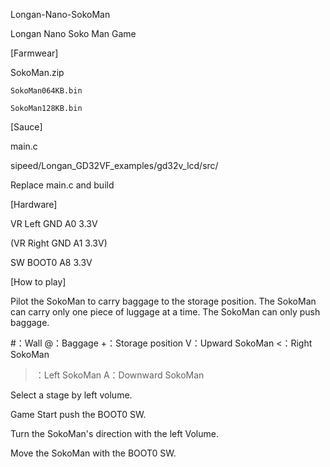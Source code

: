 Longan-Nano-SokoMan

Longan Nano Soko Man Game

[Farmwear]

SokoMan.zip

    SokoMan064KB.bin

    SokoMan128KB.bin

[Sauce]

main.c

sipeed/Longan_GD32VF_examples/gd32v_lcd/src/

Replace main.c and build

[Hardware]

VR Left GND A0 3.3V

(VR Right GND A1 3.3V)

SW BOOT0 A8 3.3V

[How to play]

Pilot the SokoMan to carry baggage to the storage position.
The SokoMan can carry only one piece of luggage at a time.
The SokoMan can only push baggage.

#：Wall
@：Baggage
+：Storage position
V：Upward SokoMan
<：Right SokoMan
>：Left SokoMan
A：Downward SokoMan

Select a stage by left volume.

Game Start push the BOOT0 SW.

Turn the SokoMan's direction with the left Volume.

Move the SokoMan with the BOOT0 SW.
